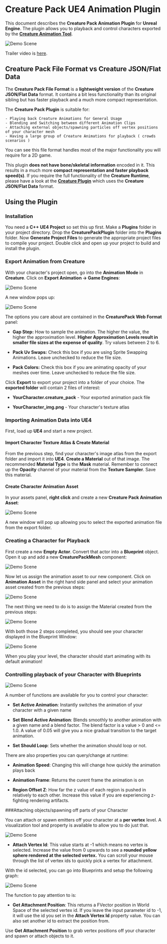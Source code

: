 # Creature Pack UE4 Animation Plugin

This document describes the **Creature Pack Animation Plugin** for **Unreal Engine**. The plugin allows you to playback and control characters exported by the [**Creature Animation Tool**](http://creature.kestrelmoon.com/).

![Demo Scene](https://raw.githubusercontent.com/kestrelm/Creature_UE4/master/CreaturePackPlugin/packshort.gif)

Trailer video is [here](https://youtu.be/S01sZY8mTz4).


## Creature Pack File Format vs Creature JSON/Flat Data

The **Creature Pack File Format** is a **lightweight version** of the **Creature JSON/Flat Data** format. It contains a bit less functionality than its original sibling but has faster playback and a much more compact representation.

The **Creature Pack Plugin** is suitable for:

	- Playing back Creature Animations for General Usage
	- Blending and Switching between different Animation Clips
	- Attaching external objects/spawning particles off vertex positions of your character mesh
	- Having a large group of Creature Animations for playback ( crowds scenarios )

You can see this file format handles most of the major functionality you will require for a 2D game.

This plugin **does not have bone/skeletal information** encoded in it. This results in a much more **compact representation and faster playback speed(s)**. If you require the full functionality of the **Creature Runtime**, please have a look at the [**Creature Plugin**](https://github.com/kestrelm/Creature_UE4) which uses the **Creature JSON/Flat Data** format.


## Using the Plugin


### Installation

You need a **C++ UE4 Project** so set this up first. Make a **Plugins** folder in your project directory. Drop the **CreaturePackPlugin** folder into the **Plugins** folder. Now **Generate Project Files** to generate the appropriate project files to compile your project. Double click and open up your project to build and install the plugin.


### Export Animation from Creature


With your character's project open, go into the **Animation Mode** in **Creature**. Click on **Export Animation -> Game Engines**:

![Demo Scene](https://raw.githubusercontent.com/kestrelm/Creature_UE4/master/CreaturePackPlugin/pack_screen1.png)


A new window pops up:

![Demo Scene](https://raw.githubusercontent.com/kestrelm/Creature_UE4/master/CreaturePackPlugin/pack_screen2.png)

The options you care about are contained in the **CreaturePack Web Format** panel:

- **Gap Step:** How to sample the animation. The higher the value, the higher the approximation level. **Higher Approximation Levels result in smaller file sizes at the expense of quality**. Try values between 2 to 6.

- **Pack Uv Swaps:** Check this box if you are using Sprite Swapping Animations. Leave unchecked to reduce the file size.

- **Pack Colors:** Check this box if you are animating opacity of your meshes over time. Leave unchecked to reduce the file size.

Click **Export** to export your project into a folder of your choice. The **exported folder** will contain 2 files of interest:

- **YourCharacter.creature_pack** - Your exported animation pack file

- **YourCharacter_img.png** - Your character's texture atlas


### Importing Animation Data into UE4


First, load up **UE4** and start a new project.


#### Import Character Texture Atlas & Create Material


From the previous step, find your character's image atlas from the export folder and import it into **UE4**. **Create a Material** out of that image. The recommended **Material Type** is the **Mask** material. Remember to connect up the **Opacity** channel of your material from the **Texture Sampler**. Save this material.


#### Create Character Animation Asset


In your assets panel, **right click** and create a new **Creature Pack Animation Asset**:

![Demo Scene](https://raw.githubusercontent.com/kestrelm/Creature_UE4/master/CreaturePackPlugin/pack_screen3.png)

A new window will pop up allowing you to select the exported animation file from the export folder.


### Creating a Character for Playback


First create a new **Empty Actor**. Convert that actor into a **Blueprint** object. Open it up and add a new **CreaturePackMesh** component:

![Demo Scene](https://raw.githubusercontent.com/kestrelm/Creature_UE4/master/CreaturePackPlugin/pack_screen4.png)

Now let us assign the animation asset to our new component. Click on **Animation Asset** in the right hand side panel and select your animation asset created from the previous steps:

![Demo Scene](https://raw.githubusercontent.com/kestrelm/Creature_UE4/master/CreaturePackPlugin/pack_screen5.png)

The next thing we need to do is to assign the Material created from the previous steps:

![Demo Scene](https://raw.githubusercontent.com/kestrelm/Creature_UE4/master/CreaturePackPlugin/pack_screen6.png)

With both those 2 steps completed, you should see your character displayed in the Blueprint Window:

![Demo Scene](https://raw.githubusercontent.com/kestrelm/Creature_UE4/master/CreaturePackPlugin/pack_screen7.png)

When you play your level, the character should start animating with its default animation!


### Controlling playback of your Character with Blueprints

![Demo Scene](https://raw.githubusercontent.com/kestrelm/Creature_UE4/master/CreaturePackPlugin/pack_screen8.png)

A number of functions are available for you to control your character:

- **Set Active Animation**: Instantly switches the animation of your character with a given name

- **Set Blend Active Animation**: Blends smoothly to another animation  with a given name and a blend factor. The blend factor is a value > 0 and <= 1.0. A value of 0.05 will give you a nice gradual transition to the target animation.

- **Set Should Loop**: Sets whether the animation should loop or not.

There are also properties you can query/change at runtime:

- **Animation Speed**: Changing this will change how quickly the animation plays back

- **Animation Frame**: Returns the curent frame the animation is on

- **Region Offset Z**: How far the z value of each region is pushed in relatively to each other. Increase this value if you are experiencing z-fighting rendering artifacts.

###Attaching objects/spawning off parts of your Character

You can attach or spawn emitters off your character at a **per vertex** level. A visualization tool and property is available to allow you to do just that.

![Demo Scene](https://raw.githubusercontent.com/kestrelm/Creature_UE4/master/CreaturePackPlugin/pack_screen9.png)

- **Attach Vertex Id**: This value starts at -1 which means no vertex is selected. Increase the value from 0 upwards to see a **rounded yellow sphere rendered at the selected vertex.** You can scroll your mouse through the list of vertex ids to quickly pick a vertex for attachment.

With the id selected, you can go into Blueprints and setup the following graph:

![Demo Scene](https://raw.githubusercontent.com/kestrelm/Creature_UE4/master/CreaturePackPlugin/pack_screen10.png)

The function to pay attention to is:

- **Get Attachment Position**: This returns a FVector position in World Space of the selected vertex id. If you leave the input parameter id to -1, it will use the id you set in the **Attach Vertex Id** property value. You can also set another id to extract the position from.

Use **Get Attachment Position** to grab vertex positions off your character and spawn or attach objects to it.




